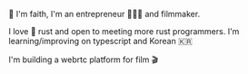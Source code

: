 🌊 I'm faith, I'm an entrepreneur 👷🏼‍♀️ and filmmaker.

I love 🦀 rust and open to meeting more rust programmers. I'm learning/improving on typescript and Korean 🇰🇷

I'm building a webrtc platform for film 🎬

